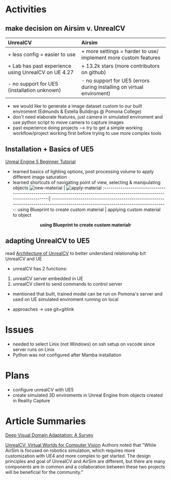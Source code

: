 # Activities

## make decision on Airsim v. UnrealCV
| UnrealCV | Airsim |
|:---------|:--------|
|+ less config = easier to use | + more settings = harder to use/ implement more custom features|
|+ Lab has past experience using UnrealCV on UE 4.27 |+ 13.2k stars (more contributors on github)|
|- no support for UE5 (installation unknown) | - no support for UE5 (errors during installing on virtual enviroment) |
+ we would like to generate a image dataset custom to our built enviroment (Edmunds & Estella Buildings @ Pomona College)
+ don't need elaborate features, just camera in simulated enviroment and use python script to move camera to capture images 
+ past experience doing projects --> try to get a simple working workflow/project working first before trying to use more complex tools

## Installation + Basics of UE5
[Unreal Engine 5 Beginner Tutorial](https://youtu.be/gQmiqmxJMtA)
+ learned basics of lighting options, post processing volume to apply different image saturation
+ learned shortcuts of navigating point of view, selecting & manipulating objects 
 ![new-material](https://user-images.githubusercontent.com/78676977/172914912-712146fb-f2a2-4b29-8ade-db2db5b934b0.png)    |  ![apply-material](https://user-images.githubusercontent.com/78676977/172916014-6d4068bd-a6f4-4c86-9b7b-ec68823edd52.png)
:-------------------------------------------------------------------------------------------------------------------------:| ----------------------------------------------------------------------------------------------------------------------------------:
 using Blueprint to create custom material |  applying custom material to object


<figcaption align = "center"><b>using Blueprint to create custom materialr</b></figcaption>


## adapting UnrealCV to UE5
read [Architecture of UnrealCV](http://docs.unrealcv.org/en/master/reference/architecture.html) to better understand relationship b/t UnrealCV and UE
  + unrealCV has 2 functions: 
  1) unrealCV server embedded in UE
  2) unrealCV client to send commands to control server
  + mentioned that built, trained model can be run on Pomona's server and used on UE simulated enviroment running on local 

+ approaches -> use git+gitlink 


# Issues
+ needed to select Linix (not Windows) on ssh setup on vscode since server runs on Linix
+ Python was not configured after Mamba installation 

# Plans
+ configure unrealCV with UE5
+ create simulated 3D enviroments in Unreal Engine from objects created in Reality Capture

# Article Summaries

[Deep Visual Domain Adaptation: A Survey](https://arxiv.org/pdf/1802.03601.pdf)

[UnrealCV: Virtual Worlds for Computer Vision](https://dl.acm.org/doi/pdf/10.1145/3123266.3129396)
Authors noted that "While AirSim is focused on robotics simulation, which requires more customization with UE4 and more complex to get started.
The design principles and goal of UnrealCV and AirSim are different, but there are many components are in common and a collaboration between these two projects will
be beneficial for the community."
